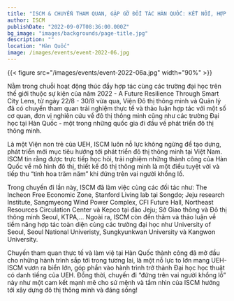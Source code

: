 ```yaml
---
title: "ISCM & CHUYẾN THAM QUAN, GẶP GỠ ĐỐI TÁC HÀN QUỐC: KẾT NỐI, HỢP TÁC VÀ TẬN DỤNG LỢI THẾ TRÊN VAI NGƯỜI KHỔNG LỒ"
author: ISCM
publishDate: "2022-09-07T08:36:00.000Z"
bg_image: "images/backgrounds/page-title.jpg"
description: "" 
location: "Hàn Quốc"
image: /images/events/event-2022-06.jpg
---
```

{{< figure src="/images/events/event-2022-06a.jpg" width="90%" >}}


Nằm trong chuỗi hoạt động thúc đẩy hợp tác cùng các trường đại học trên thế giới thuộc sự kiện của năm 2022 - A Future Resilience Through Smart City Lens, từ ngày 22/8 - 30/8 vừa qua, Viện Đô thị thông minh và Quản lý đã có chuyến tham quan trải nghiệm thực tế và thảo luận hợp tác với một số cơ quan, đơn vị nghiên cứu về đô thị thông minh cũng như các trường Đại học tại Hàn Quốc - một trong những quốc gia đi đầu về phát triển đô thị thông minh.

Là một Viện non trẻ của UEH, ISCM luôn nỗ lực không ngừng để tạo dựng, phát triển mới mục tiêu hướng tới phát triển đô thị thông minh tại Việt Nam. ISCM tin rằng được trực tiếp học hỏi, trải nghiệm những thành công của Hàn Quốc về mô hình đô thị, thiết kế đô thị thông minh là một điều tuyệt vời và tiếp thu “tinh hoa trăm năm” khi đứng trên vai người khổng lồ.

Trong chuyến đi lần này, ISCM đã làm việc cùng các đối tác như: The Incheon Free Economic Zone, Stanford Living lab tại Songdo; Jeju research Institute, Sangmyeong Wind Power Complex, CFI Future Hall, Northeast Resources Circulation Center và Kepco tại đảo Jeju; Sở Giao thông và Đô thị thông minh Seoul, KTPA,… Ngoài ra, ISCM còn đến thăm và thảo luận về tiềm năng hợp tác toàn diện cùng các trường đại học như University of Seoul, Seoul National Univeristy, Sungkyunkwan University và Kangwon University.

Chuyến tham quan thực tế và làm việ tại Hàn Quốc thành công đã mở đầu cho những hành trình sắp tới trong tương lai, là một nỗ lực to lớn mang UEH-ISCM vươn ra biển lớn, góp phần vào hành trình trở thành Đại học học thuật có danh tiếng của UEH. Đồng thời, chuyến đi “đứng trên vai người khổng lồ” này như một cam kết mạnh mẽ cho sứ mệnh và tầm nhìn của ISCM hướng tới xây dựng đô thị thông minh và đáng sống!